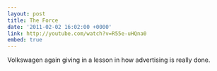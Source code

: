 ```yaml
---
layout: post
title: The Force
date: '2011-02-02 16:02:00 +0000'
link: http://youtube.com/watch?v=R55e-uHQna0
embed: true
---
```

Volkswagen again giving in a lesson in how advertising is really done.